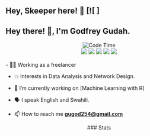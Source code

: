 ## Hey, Skeeper here! :wave: [![ ]
<div align="center">
  <h2 align="left"> Hey there! 👋, I'm Godfrey Gudah.</h2>
   <img alt="Code Time" src="https://img.shields.io/endpoint?style=flat&url=https://codetime-api.datreks.com/badge/2579?logoColor=white%26project=%26recentMS=0%26showProject=false" />
   
<div>

<img src="https://img.shields.io/badge/python%20-%2343853D.svg?&style=for-the-badge&logo=python&logoColor=white"/>

<img src="https://img.shields.io/badge/R%20-%2320232a.svg?&style=for-the-badge&logo=R&logoColor=%2361DAFB"/>
  
<img src="https://img.shields.io/badge/git%20-%23F05033.svg?&style=for-the-badge&logo=git&logoColor=white"/>

<img src="https://img.shields.io/badge/html5%20-%23E34F26.svg?&style=for-the-badge&logo=html5&logoColor=white"/>

<img src="https://img.shields.io/badge/css3%20-%231572B6.svg?&style=for-the-badge&logo=css3&logoColor=white"/>
</div>
<br />

<div align="left">
   <!-- my details -->
  - 👩‍🚒 Working as a freelancer
  
  - 💥 Interests in Data Analysis and Network Design.
  
  - 🔭 I’m currently working on [Machine Learning with R]

  - 🗣️ I speak English and Swahili.

  - 📫 How to reach me **gugod254@gmail.com**
</div>
<div>
  ### Stats
 
  <!--START_SECTION:waka-->
  
  <!--END_SECTION:waka-->
</div>

<div>
</div>

